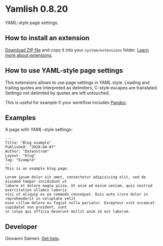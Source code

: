 Yamlish 0.8.20
=================
YAML-style page settings.

## How to install an extension

[Download ZIP file](https://github.com/GiovanniSalmeri/yellow-yamlish/archive/refs/heads/main.zip) and copy it into your `system/extensions` folder. [Learn more about extensions](https://github.com/annaesvensson/yellow-update).

## How to use YAML-style page settings

This extensions allows to use page settings in YAML style. Leading and trailing quotes are interpreted as delimiters, C-style escapes are translated. Settings not delimited by quotes are left untouched.

This is useful for example if your workflow includes [Pandoc](https://pandoc.org/).

## Examples

A page with YAML-style settings:

```
---
Title: "Blog example"
Published: "2020-04-07"
Author: "Datenstrom"
Layout: "blog"
Tag: "Example"
---
This is an example blog page.

Lorem ipsum dolor sit amet, consectetur adipisicing elit, sed do eiusmod tempor incididunt ut 
labore et dolore magna pizza. Ut enim ad minim veniam, quis nostrud exercitation ullamco laboris 
nisi ut aliquip ex ea commodo consequat. Duis aute irure dolor in reprehenderit in voluptate velit 
esse cillum dolore eu fugiat nulla pariatur. Excepteur sint occaecat cupidatat non proident, sunt 
in culpa qui officia deserunt mollit anim id est laborum.
```

## Developer

Giovanni Salmeri. [Get help](https://datenstrom.se/yellow/help/).
